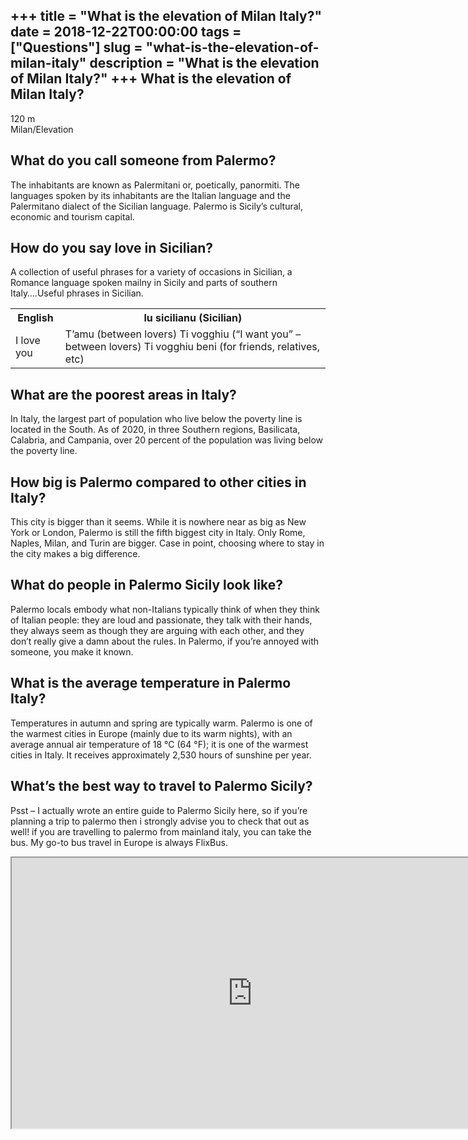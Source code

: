 +++
title = "What is the elevation of Milan Italy?"
date = 2018-12-22T00:00:00
tags = ["Questions"]
slug = "what-is-the-elevation-of-milan-italy"
description = "What is the elevation of Milan Italy?"
+++
What is the elevation of Milan Italy?
-------------------------------------

120 m  
Milan/Elevation

What do you call someone from Palermo?
--------------------------------------

The inhabitants are known as Palermitani or, poetically, panormiti. The languages spoken by its inhabitants are the Italian language and the Palermitano dialect of the Sicilian language. Palermo is Sicily’s cultural, economic and tourism capital.

How do you say love in Sicilian?
--------------------------------

A collection of useful phrases for a variety of occasions in Sicilian, a Romance language spoken mailny in Sicily and parts of southern Italy….Useful phrases in Sicilian.

<table><tr><th>English</th><th>lu sicilianu (Sicilian)</th></tr><tr><td>I love you</td><td>T’amu (between lovers) Ti vogghiu (“I want you” – between lovers) Ti vogghiu beni (for friends, relatives, etc)</td></tr></table>

What are the poorest areas in Italy?
------------------------------------

In Italy, the largest part of population who live below the poverty line is located in the South. As of 2020, in three Southern regions, Basilicata, Calabria, and Campania, over 20 percent of the population was living below the poverty line.

How big is Palermo compared to other cities in Italy?
-----------------------------------------------------

This city is bigger than it seems. While it is nowhere near as big as New York or London, Palermo is still the fifth biggest city in Italy. Only Rome, Naples, Milan, and Turin are bigger. Case in point, choosing where to stay in the city makes a big difference.

What do people in Palermo Sicily look like?
-------------------------------------------

Palermo locals embody what non-Italians typically think of when they think of Italian people: they are loud and passionate, they talk with their hands, they always seem as though they are arguing with each other, and they don’t really give a damn about the rules. In Palermo, if you’re annoyed with someone, you make it known.

What is the average temperature in Palermo Italy?
-------------------------------------------------

Temperatures in autumn and spring are typically warm. Palermo is one of the warmest cities in Europe (mainly due to its warm nights), with an average annual air temperature of 18 °C (64 °F); it is one of the warmest cities in Italy. It receives approximately 2,530 hours of sunshine per year.

What’s the best way to travel to Palermo Sicily?
------------------------------------------------

Psst – I actually wrote an entire guide to Palermo Sicily here, so if you’re planning a trip to palermo then i strongly advise you to check that out as well! if you are travelling to palermo from mainland italy, you can take the bus. My go-to bus travel in Europe is always FlixBus.

<iframe allow="accelerometer; autoplay; clipboard-write; encrypted-media; gyroscope; picture-in-picture" allowfullscreen="" class="__youtube_prefs__  epyt-is-override  no-lazyload" data-no-lazy="1" data-origheight="433" data-origwidth="770" data-skipgform_ajax_framebjll="" height="433" id="_ytid_34978" loading="lazy" src="https://www.youtube.com/embed/J-PMwtJujAo?enablejsapi=1&autoplay=0&cc_load_policy=0&cc_lang_pref=&iv_load_policy=1&loop=0&modestbranding=0&rel=1&fs=1&playsinline=0&autohide=2&theme=dark&color=red&controls=1&" title="YouTube player" width="770"></iframe>